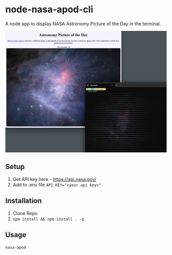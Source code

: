 # node-nasa-apod-cli
A node app to display NASA Astronomy Picture of the Day in the terminal.

![NASA APOD](https://github.com/tbrundige/node-nasa-apod-cli/blob/main/assets/nasa-apod.png)

## Setup
1. Get API key here - https://api.nasa.gov/
2. Add to .env file `API_KEY="<your api key>"`

## Installation
1. Clone Repo
2. `npm install && npm install . -g`

## Usage
`nasa-apod`
